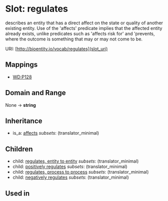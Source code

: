 # Slot: regulates


describes an entity that has a direct affect on the state or quality of another existing entity. Use of the 'affects' predicate implies that the affected entity already exists, unlike predicates such as 'affects risk for' and 'prevents, where the outcome is something that may or may not come to be.

URI: [http://bioentity.io/vocab/regulates](slot_uri)
## Mappings

 * [WD:P128](http://purl.obolibrary.org/obo/WD_P128)
## Domain and Range

None -> **string**
## Inheritance

 *  is_a: [affects](affects.md) *subsets*: (translator_minimal)
## Children

 *  child: [regulates, entity to entity](regulates_entity_to_entity.md) *subsets*: (translator_minimal)
 *  child: [positively regulates](positively_regulates.md) *subsets*: (translator_minimal)
 *  child: [regulates, process to process](regulates_process_to_process.md) *subsets*: (translator_minimal)
 *  child: [negatively regulates](negatively_regulates.md) *subsets*: (translator_minimal)
## Used in

